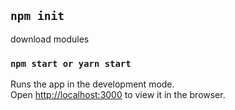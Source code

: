 ## `npm init`

download modules

###  `npm start or yarn start`

Runs the app in the development mode.<br>
Open [http://localhost:3000](http://localhost:3000) to view it in the browser.